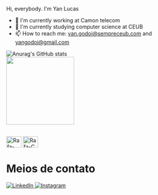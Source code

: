 Hi, everybody. 
I'm Yan Lucas

- 🔭 I'm currently working at Camon telecom
- 🌱 I'm currently studying computer science at CEUB
- 📫 How to reach me: yan.godoi@sempreceub.com and yangodoi@gmail.com

![Anurag's GitHub stats](https://github-readme-stats.vercel.app/api?username=yangodoi&theme=dark&show_icons=true)  
<img height="180cm" src="https://github-readme-stats.vercel.app/api/top-langs/?username=yangodoi&lay
  out=compact&langs_count=16&theme=chartreuse-dark"/>  

<div style="display: inline_block"><br>  
<img align="center" alt="Rafa-Python" height="30" width="40" src="https://cdn.jsdelivr.net/gh/devicons/devicon@latest/icons/python/python-original.svg" />  
<img align="center" alt="Rafa-C" height="30" width="40" src="https://cdn.jsdelivr.net/gh/devicons/devicon@latest/icons/c/c-original.svg" />  
</div>
<div>
    <h1>Meios de contato</h1>
    <a href="https://www.linkedin.com/in/yan-godoi-a10061242/" target="_blank">
        <img src="https://img.shields.io/badge/-LinkedIn-%230077B5?style=for-the-badge&logo=linkedin&logoColor=white" alt="LinkedIn">
    </a> 
    <a href="https://www.instagram.com/yangodoiii/" target="_blank">
        <img src="https://img.shields.io/badge/-Instagram-%C13584?style=for-the-badge&logo=instagram&logoColor=white" alt="Instagram">
    </a>
</div>
